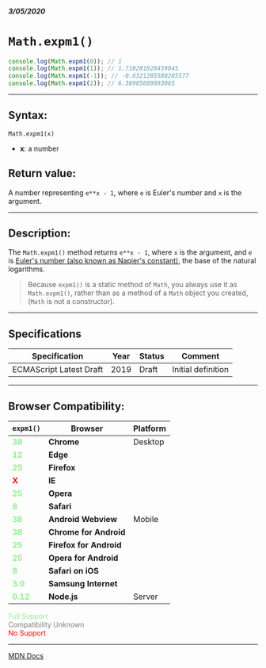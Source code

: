 ##### 3/05/2020
# `Math.expm1()`

```js
console.log(Math.expm1(0)); // 1
console.log(Math.expm1(1)); // 1.718281828459045
console.log(Math.expm1(-1)); // -0.6321205588285577
console.log(Math.expm1(2)); // 6.38905609893065
```

---

## Syntax:
`Math.expm1(x)`

* **x**: a number

## Return value:
A number representing `e**x - 1`, where `e` is Euler's number and `x` is the argument.

---

## Description:
The `Math.expm1()` method returns `e**x - 1`, where `x` is the argument, and `e` is [Euler's number (also known as Napier's constant)](https://developer.mozilla.org/en-US/docs/Web/JavaScript/Reference/Global_Objects/Math/E), the base of the natural logarithms.

  > Because `expm1()` is a static method of `Math`, you always use it as `Math.expm1()`, rather than as a method of a `Math` object you created, (`Math` is not a constructor).

---

## Specifications
| Specification | Year | Status | Comment |
|---|---|---|---|
| ECMAScript Latest Draft | 2019 | Draft | Initial definition |

---

## Browser Compatibility:
| `expm1()` | Browser | Platform |
|---|---|---|
| <span style="color: lightgreen">**38**</span> | **Chrome** | Desktop | 
| <span style="color: lightgreen">**12**</span> | **Edge** || 
| <span style="color: lightgreen">**25**</span> | **Firefox** || 
| <span style="color: red">**X**</span> | **IE** || 
| <span style="color: lightgreen">**25**</span> | **Opera** || 
| <span style="color: lightgreen">**8**</span> | **Safari** || 
| <span style="color: lightgreen">**38**</span> | **Android Webview** | Mobile | 
| <span style="color: lightgreen">**38**</span> | **Chrome for Android** || 
| <span style="color: lightgreen">**25**</span> | **Firefox for Android** || 
| <span style="color: lightgreen">**25**</span> | **Opera for Android** || 
| <span style="color: lightgreen">**8**</span> | **Safari on iOS** || 
| <span style="color: lightgreen">**3.0**</span> | **Samsung Internet** || 
| <span style="color: lightgreen">**0.12**</span> | **Node.js** | Server | 

<span style="color: lightgreen">Full Support</span>  
<span style="color: grey">Compatibility Unknown</span>  
<span style="color: red">No Support</span>

---

[MDN Docs](https://developer.mozilla.org/en-US/docs/Web/JavaScript/Reference/Global_Objects/Math/expm1)